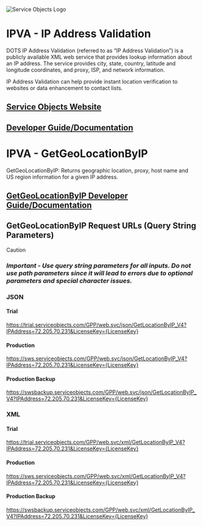 ![Service Objects Logo](https://www.serviceobjects.com/wp-content/uploads/2021/05/SO-Logo-with-TM.gif "Service Objects Logo")

# IPVA - IP Address Validation

DOTS IP Address Validation (referred to as “IP Address Validation”) is a publicly available XML web service that provides lookup information about an IP address. The service provides city, state, country, latitude and longitude coordinates, and proxy, ISP, and network information.

IP Address Validation can help provide instant location verification to websites or data enhancement to contact lists.

## [Service Objects Website](https://serviceobjects.com)
## [Developer Guide/Documentation](https://www.serviceobjects.com/docs/)

# IPVA - GetGeoLocationByIP

GetGeoLocationByIP: Returns geographic location, proxy, host name and US region information for a given IP address.

## [GetGeoLocationByIP Developer Guide/Documentation](https://www.serviceobjects.com/docs/dots-ip-address-validation/ipav-operations/ipav-getgeolocationbyip_v4-recommended-operation/)

## GetGeoLocationByIP Request URLs (Query String Parameters)

>[!CAUTION]
>### *Important - Use query string parameters for all inputs.  Do not use path parameters since it will lead to errors due to optional parameters and special character issues.*


### JSON
#### Trial

https://trial.serviceobjects.com/GPP/web.svc/json/GetLocationByIP_V4?IPAddress=72.205.70.231&LicenseKey={LicenseKey}

#### Production

https://sws.serviceobjects.com/GPP/web.svc/json/GetLocationByIP_V4?IPAddress=72.205.70.231&LicenseKey={LicenseKey}

#### Production Backup

https://swsbackup.serviceobjects.com/GPP/web.svc/json/GetLocationByIP_V4?IPAddress=72.205.70.231&LicenseKey={LicenseKey}

### XML
#### Trial

https://trial.serviceobjects.com/GPP/web.svc/xml/GetLocationByIP_V4?IPAddress=72.205.70.231&LicenseKey={LicenseKey}

#### Production

https://sws.serviceobjects.com/GPP/web.svc/xml/GetLocationByIP_V4?IPAddress=72.205.70.231&LicenseKey={LicenseKey}

#### Production Backup

https://swsbackup.serviceobjects.com/GPP/web.svc/xml/GetLocationByIP_V4?IPAddress=72.205.70.231&LicenseKey={LicenseKey}

